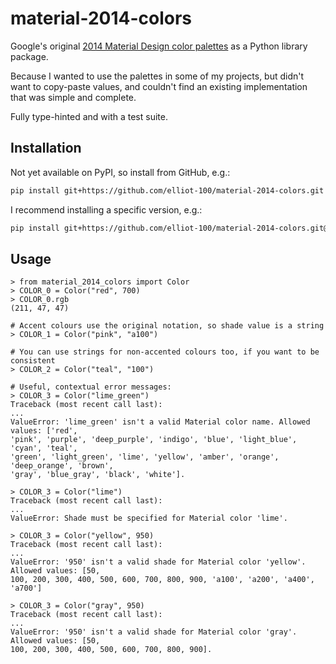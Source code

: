 # material-2014-colors

Google's original [2014 Material Design color palettes](https://m2.material.io/design/color/the-color-system.html#tools-for-picking-colors)
as a Python library package.

Because I wanted to use the palettes in some of my projects, but didn't want to
copy-paste values, and couldn't find an existing implementation that was simple
and complete.

Fully type-hinted and with a test suite.

## Installation

Not yet available on PyPI, so install from GitHub, e.g.:

```sh
pip install git+https://github.com/elliot-100/material-2014-colors.git
```

I recommend installing a specific version, e.g.:

```sh
pip install git+https://github.com/elliot-100/material-2014-colors.git@v0.1.0
```

## Usage

```pycon
> from material_2014_colors import Color
> COLOR_0 = Color("red", 700)
> COLOR_0.rgb
(211, 47, 47)

# Accent colours use the original notation, so shade value is a string  
> COLOR_1 = Color("pink", "a100")

# You can use strings for non-accented colours too, if you want to be consistent
> COLOR_2 = Color("teal", "100")

# Useful, contextual error messages:
> COLOR_3 = Color("lime_green") 
Traceback (most recent call last):
...
ValueError: 'lime_green' isn't a valid Material color name. Allowed values: ['red', 
'pink', 'purple', 'deep_purple', 'indigo', 'blue', 'light_blue', 'cyan', 'teal', 
'green', 'light_green', 'lime', 'yellow', 'amber', 'orange', 'deep_orange', 'brown', 
'gray', 'blue_gray', 'black', 'white'].

> COLOR_3 = Color("lime")
Traceback (most recent call last):
...
ValueError: Shade must be specified for Material color 'lime'.

> COLOR_3 = Color("yellow", 950)
Traceback (most recent call last):
...
ValueError: '950' isn't a valid shade for Material color 'yellow'. Allowed values: [50, 
100, 200, 300, 400, 500, 600, 700, 800, 900, 'a100', 'a200', 'a400', 'a700']

> COLOR_3 = Color("gray", 950)
Traceback (most recent call last):
...
ValueError: '950' isn't a valid shade for Material color 'gray'. Allowed values: [50, 
100, 200, 300, 400, 500, 600, 700, 800, 900].
```
